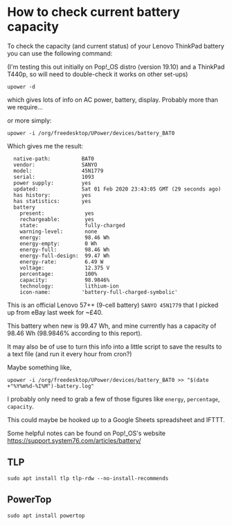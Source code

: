 # How to check current battery capacity

To check the capacity (and current status) of your Lenovo ThinkPad battery you can use the following command:

(I'm testing this out initially on Pop!_OS distro (version 19.10) and a ThinkPad T440p, so will need to double-check it works on other set-ups)

`upower -d`

which gives lots of info on AC power, battery, display. Probably more than we require...

or more simply:

`upower -i /org/freedesktop/UPower/devices/battery_BAT0`

Which gives me the result:

```
  native-path:          BAT0
  vendor:               SANYO
  model:                45N1779
  serial:               1093
  power supply:         yes
  updated:              Sat 01 Feb 2020 23:43:05 GMT (29 seconds ago)
  has history:          yes
  has statistics:       yes
  battery
    present:             yes
    rechargeable:        yes
    state:               fully-charged
    warning-level:       none
    energy:              98.46 Wh
    energy-empty:        0 Wh
    energy-full:         98.46 Wh
    energy-full-design:  99.47 Wh
    energy-rate:         6.49 W
    voltage:             12.375 V
    percentage:          100%
    capacity:            98.9846%
    technology:          lithium-ion
    icon-name:          'battery-full-charged-symbolic'
```

This is an official Lenovo 57++ (9-cell battery) `SANYO 45N1779` that I picked up from eBay last week for ~£40.  

This battery when new is 99.47 Wh, and mine currently has a capacity of 98.46 Wh (98.9846% according to this report).  

It may also be of use to turn this info into a little script to save the results to a text file (and run it every hour from cron?)  

Maybe something like, 

`upower -i /org/freedesktop/UPower/devices/battery_BAT0 >> "$(date +"%Y%m%d-%I%M")-battery.log"`

I probably only need to grab a few of those figures like `energy`, `percentage`, `capacity`.  

This could maybe be hooked up to a Google Sheets spreadsheet and IFTTT.  

Some helpful notes can be found on Pop!_OS's website  
https://support.system76.com/articles/battery/

## TLP

`sudo apt install tlp tlp-rdw --no-install-recommends`

## PowerTop

`sudo apt install powertop`
